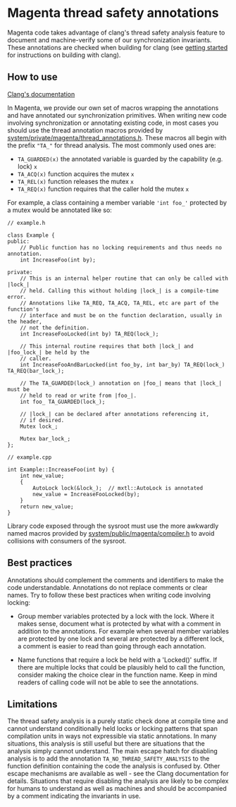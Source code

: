 # Magenta thread safety annotations

Magenta code takes advantage of clang's thread safety analysis feature to
document and machine-verify some of our synchronization invariants. These
annotations are checked when building for clang (see
[getting started](getting_started.md) for instructions on building with
clang).

## How to use

[Clang's documentation](https://clang.llvm.org/docs/ThreadSafetyAnalysis.html)

In Magenta, we provide our own set of macros wrapping the annotations and have
annotated our synchronization primitives. When writing new code involving
synchronization or annotating existing code, in most cases you should use the
thread annotation macros provided by
[system/private/magenta/thread\_annotations.h](../system/private/magenta/thread_annotations.h). These macros all begin with
the prefix `"TA_"` for thread analysis. The most commonly used ones are:

* `TA_GUARDED(x)` the annotated variable is guarded by the capability (e.g. lock) `x`
* `TA_ACQ(x)` function acquires the mutex `x`
* `TA_REL(x)` function releases the mutex `x`
* `TA_REQ(x)` function requires that the caller hold the mutex `x`

For example, a class containing a member variable `'int foo_'` protected by a
mutex would be annotated like so:

```
// example.h

class Example {
public:
    // Public function has no locking requirements and thus needs no annotation.
    int IncreaseFoo(int by);

private:
    // This is an internal helper routine that can only be called with |lock_|
    // held. Calling this without holding |lock_| is a compile-time error.
    // Annotations like TA_REQ, TA_ACQ, TA_REL, etc are part of the function's
    // interface and must be on the function declaration, usually in the header,
    // not the definition.
    int IncreaseFooLocked(int by) TA_REQ(lock_);

    // This internal routine requires that both |lock_| and |foo_lock_| be held by the
    // caller.
    int IncreaseFooAndBarLocked(int foo_by, int bar_by) TA_REQ(lock_) TA_REQ(bar_lock_);

    // The TA_GUARDED(lock_) annotation on |foo_| means that |lock_| must be
    // held to read or write from |foo_|.
    int foo_ TA_GUARDED(lock_);

    // |lock_| can be declared after annotations referencing it,
    // if desired.
    Mutex lock_;

    Mutex bar_lock_;
};

// example.cpp

int Example::IncreaseFoo(int by) {
    int new_value;
    {
        AutoLock lock(&lock_);  // mxtl::AutoLock is annotated
        new_value = IncreaseFooLocked(by);
    }
    return new_value;
}
```

Library code exposed through the sysroot must use the more awkwardly named
macros provided by
[system/public/magenta/compiler.h](../system/public/magenta/compiler.h) to
avoid collisions with consumers of the sysroot.

## Best practices

Annotations should complement the comments and identifiers to make the code
understandable. Annotations do not replace comments or clear names. Try to
follow these best practices when writing code involving locking:

* Group member variables protected by a lock with the lock. Where it makes
sense, document what is protected by what with a comment in addition to the
annotations. For example when several member variables are protected by one lock
and several are protected by a different lock, a comment is easier to read than
going through each annotation.

* Name functions that require a lock be held with a 'Locked()' suffix. If there
are multiple locks that could be plausibly held to call the function, consider
making the choice clear in the function name. Keep in mind readers of calling
code will not be able to see the annotations.

## Limitations

The thread safety analysis is a purely static check done at compile time and
cannot understand conditionally held locks or locking patterns that span
compilation units in ways not expressible via static annotations. In many
situations, this analysis is still useful but there are situations that the
analysis simply cannot understand. The main escape hatch for disabling analysis
is to add the annotation `TA_NO_THREAD_SAFETY_ANALYSIS` to the function definition
containing the code the analysis is confused by. Other escape mechanisms are
available as well - see the Clang documentation for details. Situations that
require disabling the analysis are likely to be complex for humans to understand
as well as machines and should be accompanied by a comment indicating the
invariants in use.
